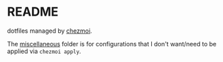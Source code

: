 # README

dotfiles managed by [chezmoi](https://www.chezmoi.io/).

The [miscellaneous](miscellaneous/) folder is for configurations that I don't want/need to be applied via `chezmoi apply`.
